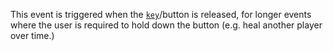 This event is triggered when the
[`key`](https://create.roblox.com/docs/reference/engine/classes/ProximityPrompt#KeyboardKeyCode)/button is released, for longer
events where the user is required to hold down the button (e.g. heal
another player over time.)